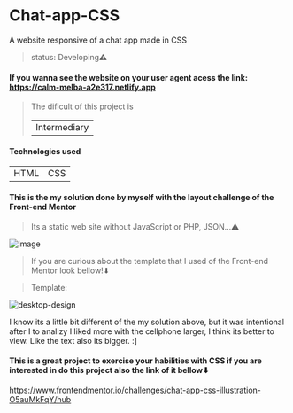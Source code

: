# Chat-app-CSS
A website responsive of a chat app made in CSS

> status: Developing⚠️
#### If you wanna see the website on your user agent acess the link: https://calm-melba-a2e317.netlify.app

> The dificult of this project is <table><tr><td>Intermediary</td></tr></table>

#### Technologies used
<table>
<tr>
  <td>HTML</td>
  <td>CSS</td>
</tr>
</table>

#### This is the my solution done by myself with the layout challenge of the Front-end Mentor
> Its a static web site without JavaScript or PHP, JSON...⚠️

![image](https://user-images.githubusercontent.com/105549520/224572196-2e9f8076-becc-484b-8490-6a618a5c7521.png)

> If you are curious about the template that I used of the Front-end Mentor look bellow!⬇


> Template:

![desktop-design](https://user-images.githubusercontent.com/105549520/224570687-f7cb6630-80e2-4009-9fdd-a289ddca0bd0.jpg)

I know its a little bit different of the my solution above, but it was intentional after I to analizy I liked more with the cellphone larger, I think its better to view. Like the text also its bigger. :]

#### This is a great project to exercise your habilities with CSS if you are interested in do this project also the link of it bellow⬇
https://www.frontendmentor.io/challenges/chat-app-css-illustration-O5auMkFqY/hub

